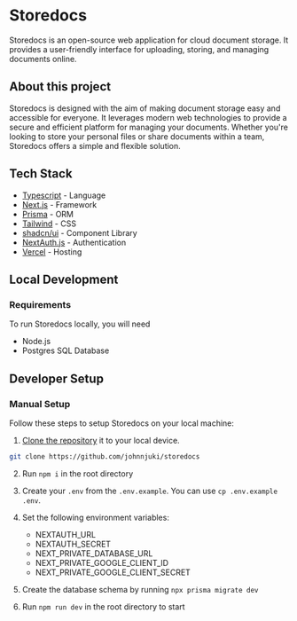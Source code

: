 # Storedocs

Storedocs is an open-source web application for cloud document storage. It provides a user-friendly interface for uploading, storing, and managing documents online. 

## About this project

Storedocs is designed with the aim of making document storage easy and accessible for everyone. It leverages modern web technologies to provide a secure and efficient platform for managing your documents. Whether you're looking to store your personal files or share documents within a team, Storedocs offers a simple and flexible solution.

## Tech Stack

- [Typescript](https://www.typescriptlang.org/) - Language
- [Next.js](https://nextjs.org/) - Framework
- [Prisma](https://www.prisma.io/) - ORM
- [Tailwind](https://tailwindcss.com/) - CSS
- [shadcn/ui](https://ui.shadcn.com/) - Component Library
- [NextAuth.js](https://next-auth.js.org/) - Authentication
- [Vercel](https://vercel.com) - Hosting

## Local Development

### Requirements

To run Storedocs locally, you will need

- Node.js
- Postgres SQL Database

## Developer Setup

### Manual Setup

Follow these steps to setup Storedocs on your local machine:

1. [Clone the repository](https://help.github.com/articles/cloning-a-repository/) it to your local device.

```sh
git clone https://github.com/johnnjuki/storedocs
```

2. Run `npm i` in the root directory

3. Create your `.env` from the `.env.example`. You can use `cp .env.example .env`.

4. Set the following environment variables:

   - NEXTAUTH_URL
   - NEXTAUTH_SECRET
   - NEXT_PRIVATE_DATABASE_URL
   - NEXT_PRIVATE_GOOGLE_CLIENT_ID
   - NEXT_PRIVATE_GOOGLE_CLIENT_SECRET

5. Create the database schema by running `npx prisma migrate dev`

6. Run `npm run dev` in the root directory to start
